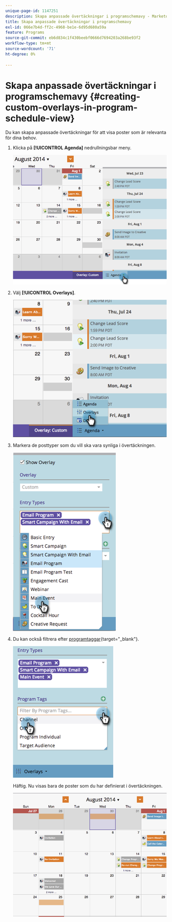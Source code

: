 ```yaml
---
unique-page-id: 1147251
description: Skapa anpassade övertäckningar i programschemavy - Marketo Docs - produktdokumentation
title: Skapa anpassade övertäckningar i programschemavy
exl-id: 066e7b4d-ff2c-4968-be1e-6d95d680a59a
feature: Programs
source-git-commit: eb6d834c1f430beebf0666d7694203a268be93f2
workflow-type: tm+mt
source-wordcount: '71'
ht-degree: 0%

---
```


# Skapa anpassade övertäckningar i programschemavy {#creating-custom-overlays-in-program-schedule-view}

Du kan skapa anpassade övertäckningar för att visa poster som är relevanta för dina behov.

1. Klicka på **[!UICONTROL Agenda]** nedrullningsbar meny.

   ![](assets/image2014-9-24-10-3a20-3a11.png)

1. Välj **[!UICONTROL Overlays]**.

   ![](assets/image2014-9-24-10-3a20-3a17.png)

1. Markera de posttyper som du vill ska vara synliga i övertäckningen.

   ![](assets/image2014-9-24-10-3a20-3a26.png)

1. Du kan också filtrera efter [programtaggar](/help/marketo/product-docs/core-marketo-concepts/programs/working-with-programs/use-tags-in-a-program.md){target="_blank"}.

   ![](assets/image2014-9-24-10-3a20-3a32.png)

   Häftig. Nu visas bara de poster som du har definierat i övertäckningen.

   ![](assets/image2014-9-24-10-3a20-3a37.png)

